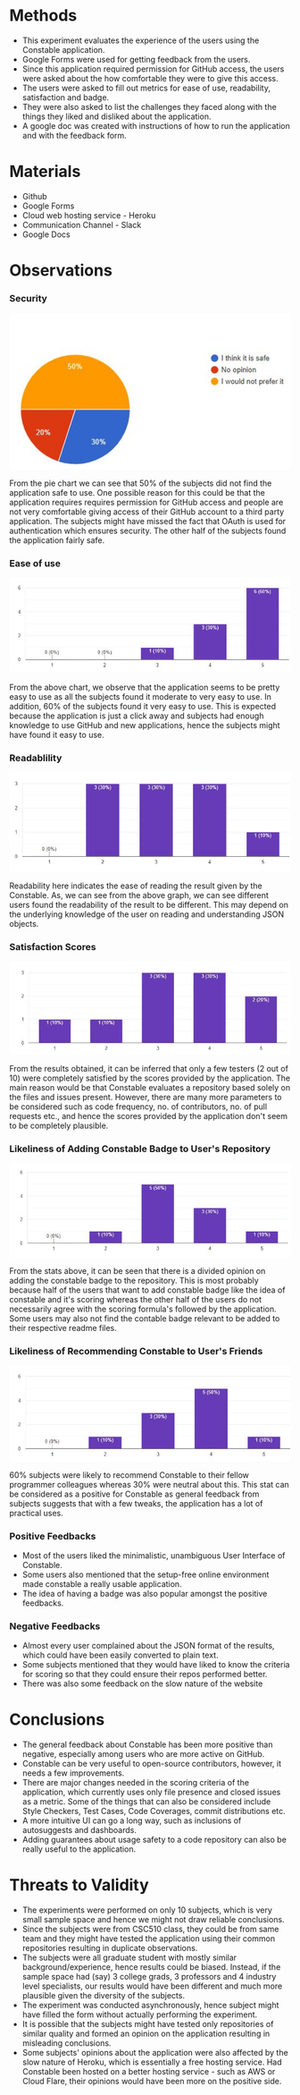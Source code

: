 # Methods
* This experiment evaluates the experience of the users using the Constable application. 
* Google Forms were used for getting feedback from the users.
* Since this application required permission for GitHub access, the users were asked about the how comfortable they were to give this access.
* The users were asked to fill out metrics for ease of use, readability, satisfaction and badge. 
* They were also asked to list the challenges they faced along with the things they liked and disliked about the application. 
* A google doc was created with instructions of how to run the application and with the feedback form.

# Materials
* Github
* Google Forms
* Cloud web hosting service - Heroku
* Communication Channel - Slack
* Google Docs


# Observations
### Security
![Safe use](https://github.com/bhavesh242/constable-github-action/blob/main/assets/Q1.JPG)

From the pie chart we can see that 50% of the subjects did not find the application safe to use. One possible reason for this could be that the application requires requires permission for GitHub access and people are not very comfortable giving access of their GitHub account to a third party application. The subjects might have missed the fact that OAuth is used for authentication which ensures security. The other half of the subjects found the application fairly safe.

### Ease of use
![Application_Ease](https://github.com/bhavesh242/constable-github-action/blob/main/assets/Application_ease.JPG)

From the above chart, we observe that the application seems to be pretty easy to use as all the subjects found it moderate to very easy to use. In addition, 60% of the subjects found it very easy to use. This is expected because the application is just a click away and subjects had enough knowledge to use GitHub and new applications, hence the subjects might have found it easy to use.


### Readablility
![Readability Results](https://github.com/bhavesh242/constable-github-action/blob/main/assets/Results_Readable.JPG)

Readability here indicates the ease of reading the result given by the Constable. As, we can see from the above graph, we can see different users found the readability of the result to be different. This may depend on the underlying knowledge of the user on reading and understanding JSON objects.

### Satisfaction Scores
![Satisfaction Scores](https://github.com/bhavesh242/constable-github-action/blob/main/assets/scores_satisfied.JPG)

From the results obtained, it can be inferred that only a few testers (2 out of 10) were completely satisfied by the scores provided by the application. The main reason would be that Constable evaluates a repository based solely on the files and issues present. However, there are many more parameters to be considered such as code frequency, no. of contributors, no. of pull requests etc., and hence the scores provided by the application don't seem to be completely plausible.

### Likeliness of Adding Constable Badge to User's Repository
![Badge Likeliness](https://github.com/bhavesh242/constable-github-action/blob/main/assets/badge_likeliness.JPG)

From the stats above, it can be seen that there is a divided opinion on adding the constable badge to the repository. This is most probably because half of the users that want to add constable badge like the idea of constable and it's scoring whereas the other half of the users do not necessarily agree with the scoring formula's followed by the application. Some users may also not find the contable badge relevant to be added to their respective readme files.   

### Likeliness of Recommending Constable to User's Friends
![Recommendation Likeliness](https://github.com/bhavesh242/constable-github-action/blob/main/assets/recommend_constable.JPG)

60% subjects were likely to recommend Constable to their fellow programmer colleagues whereas 30% were neutral about this. This stat can be considered as a positive for Constable as general feedback from subjects suggests that with a few tweaks, the application has a lot of practical uses.

### Positive Feedbacks
* Most of the users liked the minimalistic, unambiguous User Interface of Constable. 
* Some users also mentioned that the setup-free online environment made constable a really usable application.
* The idea of having a badge was also popular amongst the positive feedbacks.

### Negative Feedbacks
* Almost every user complained about the JSON format of the results, which could have been easily converted to plain text. 
* Some subjects mentioned that they would have liked to know the criteria for scoring so that they could ensure their repos performed better.
* There was also some feedback on the slow nature of the website
# Conclusions
* The general feedback about Constable has been more positive than negative, especially among users who are more active on GitHub.
* Constable can be very useful to open-source contributors, however, it needs a few improvements.  
* There are major changes needed in the scoring criteria of the application, which currently uses only file presence and closed issues as a metric. Some of the things that can also be considered include Style Checkers, Test Cases, Code Coverages, commit distributions etc. 
* A more intuitive UI can go a long way, such as inclusions of autosuggests and dashboards.
* Adding guarantees about usage safety to a code repository can also be really useful to the application.

# Threats to Validity
- The experiments were performed on only 10 subjects, which is very small sample space and hence we might not draw reliable conclusions.
- Since the subjects were from CSC510 class, they could be from same team and they might have tested the application using their common repositories resulting in duplicate observations.
- The subjects were all graduate student with mostly similar background/experience, hence results could be biased. Instead, if the sample space had (say) 3 college grads, 3 professors and 4 industry level specialists, our results would have been different and much more plausible given the diversity of the subjects.
-  The experiment was conducted asynchronously, hence subject might have filled the form without actually performing the experiment.
- It is possible that the subjects might have tested only repositories of similar quality and formed an opinion on the application resulting in misleading conclusions.
- Some subjects' opinions about the application were also affected by the slow nature of Heroku, which is essentially a free hosting service. Had Constable been hosted on a better hosting service - such as AWS or Cloud Flare, their opinions would have been more on the positive side.
